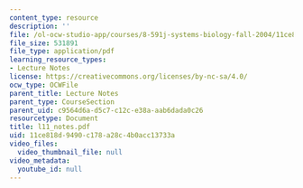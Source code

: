 ```yaml
---
content_type: resource
description: ''
file: /ol-ocw-studio-app/courses/8-591j-systems-biology-fall-2004/11ce818d9490c178a28c4b0acc13733a_l11_notes.pdf
file_size: 531891
file_type: application/pdf
learning_resource_types:
- Lecture Notes
license: https://creativecommons.org/licenses/by-nc-sa/4.0/
ocw_type: OCWFile
parent_title: Lecture Notes
parent_type: CourseSection
parent_uid: c9564d6a-d5c7-c12c-e38a-aab6dada0c26
resourcetype: Document
title: l11_notes.pdf
uid: 11ce818d-9490-c178-a28c-4b0acc13733a
video_files:
  video_thumbnail_file: null
video_metadata:
  youtube_id: null
---
```

